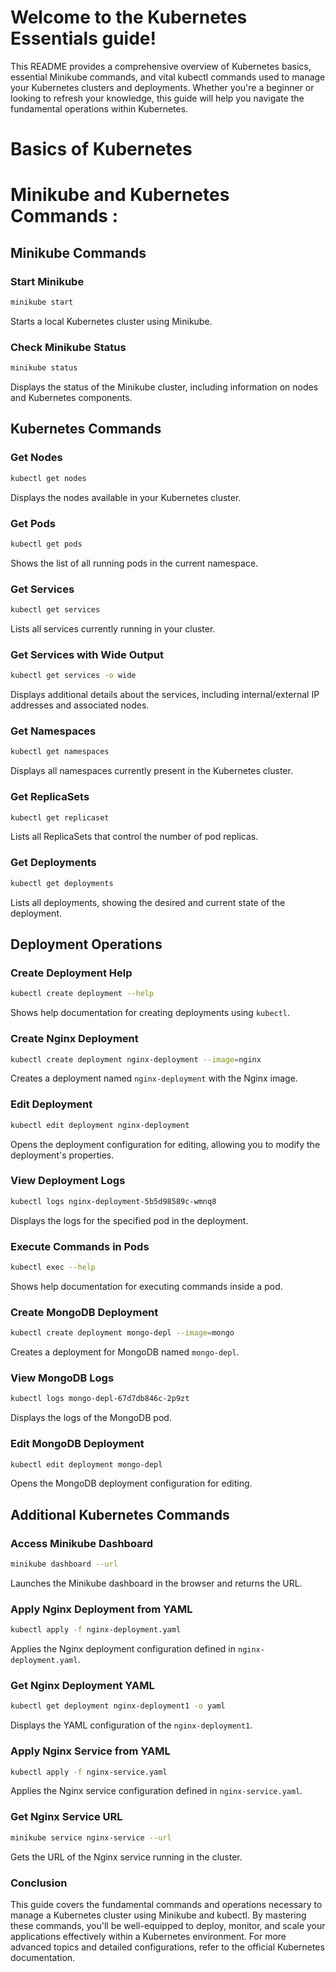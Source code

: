# Welcome to the Kubernetes Essentials guide! 
This README provides a comprehensive overview of Kubernetes basics, essential Minikube commands, and vital kubectl commands used to manage your Kubernetes clusters and deployments. Whether you're a beginner or looking to refresh your knowledge, this guide will help you navigate the fundamental operations within Kubernetes.

# Basics of Kubernetes
# Minikube and Kubernetes Commands : 

## Minikube Commands

### Start Minikube
```bash
minikube start
```
Starts a local Kubernetes cluster using Minikube.

### Check Minikube Status
```bash
minikube status
```
Displays the status of the Minikube cluster, including information on nodes and Kubernetes components.

## Kubernetes Commands

### Get Nodes
```bash
kubectl get nodes
```
Displays the nodes available in your Kubernetes cluster.

### Get Pods
```bash
kubectl get pods
```
Shows the list of all running pods in the current namespace.

### Get Services
```bash
kubectl get services
```
Lists all services currently running in your cluster.

### Get Services with Wide Output
```bash
kubectl get services -o wide
```
Displays additional details about the services, including internal/external IP addresses and associated nodes.

### Get Namespaces
```bash
kubectl get namespaces
```
Displays all namespaces currently present in the Kubernetes cluster.

### Get ReplicaSets
```bash
kubectl get replicaset
```
Lists all ReplicaSets that control the number of pod replicas.

### Get Deployments
```bash
kubectl get deployments
```
Lists all deployments, showing the desired and current state of the deployment.

## Deployment Operations

### Create Deployment Help
```bash
kubectl create deployment --help
```
Shows help documentation for creating deployments using `kubectl`.

### Create Nginx Deployment
```bash
kubectl create deployment nginx-deployment --image=nginx
```
Creates a deployment named `nginx-deployment` with the Nginx image.

### Edit Deployment
```bash
kubectl edit deployment nginx-deployment
```
Opens the deployment configuration for editing, allowing you to modify the deployment's properties.

### View Deployment Logs
```bash
kubectl logs nginx-deployment-5b5d98589c-wmnq8
```
Displays the logs for the specified pod in the deployment.

### Execute Commands in Pods
```bash
kubectl exec --help
```
Shows help documentation for executing commands inside a pod.

### Create MongoDB Deployment
```bash
kubectl create deployment mongo-depl --image=mongo
```
Creates a deployment for MongoDB named `mongo-depl`.

### View MongoDB Logs
```bash
kubectl logs mongo-depl-67d7db846c-2p9zt
```
Displays the logs of the MongoDB pod.

### Edit MongoDB Deployment
```bash
kubectl edit deployment mongo-depl
```
Opens the MongoDB deployment configuration for editing.

## Additional Kubernetes Commands

### Access Minikube Dashboard
```bash
minikube dashboard --url
```
Launches the Minikube dashboard in the browser and returns the URL.

### Apply Nginx Deployment from YAML
```bash
kubectl apply -f nginx-deployment.yaml
```
Applies the Nginx deployment configuration defined in `nginx-deployment.yaml`.

### Get Nginx Deployment YAML
```bash
kubectl get deployment nginx-deployment1 -o yaml
```
Displays the YAML configuration of the `nginx-deployment1`.

### Apply Nginx Service from YAML
```bash
kubectl apply -f nginx-service.yaml
```
Applies the Nginx service configuration defined in `nginx-service.yaml`.

### Get Nginx Service URL
```bash
minikube service nginx-service --url
```
Gets the URL of the Nginx service running in the cluster.

### Conclusion

This guide covers the fundamental commands and operations necessary to manage a Kubernetes cluster using Minikube and kubectl. By mastering these commands, you'll be well-equipped to deploy, monitor, and scale your applications effectively within a Kubernetes environment. For more advanced topics and detailed configurations, refer to the official Kubernetes documentation.
